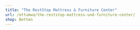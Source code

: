 ```yaml
---
title: "The RestStop Mattress & Furniture Center"
url: /ottumwa/the-reststop-mattress-und-furniture-center/
shop: Betten
---
```

